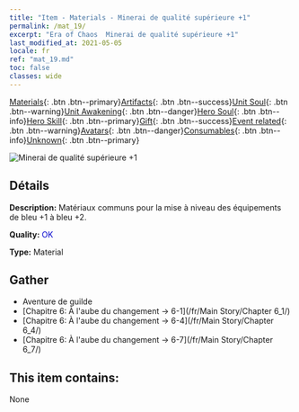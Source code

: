 ```yaml
---
title: "Item - Materials - Minerai de qualité supérieure +1"
permalink: /mat_19/
excerpt: "Era of Chaos  Minerai de qualité supérieure +1"
last_modified_at: 2021-05-05
locale: fr
ref: "mat_19.md"
toc: false
classes: wide
---
```

 [Materials](/ItemsFR/){: .btn .btn--primary}[Artifacts](/ItemsFR/Artifacts/){: .btn .btn--success}[Unit Soul](/ItemsFR/UnitSoul/){: .btn .btn--warning}[Unit Awakening](/ItemsFR/UnitAwakening/){: .btn .btn--danger}[Hero Soul](/ItemsFR/HeroSoul/){: .btn .btn--info}[Hero Skill](/ItemsFR/HeroSkill/){: .btn .btn--primary}[Gift](/ItemsFR/Gift/){: .btn .btn--success}[Event related](/ItemsFR/Events/){: .btn .btn--warning}[Avatars](/ItemsFR/Avatars/){: .btn .btn--danger}[Consumables](/ItemsFR/Consumables/){: .btn .btn--info}[Unknown](/ItemsFR/Unknown/){: .btn .btn--primary}

 ![Minerai de qualité supérieure +1](/images/t/i_cailiao_kuangshi1.png)

## Détails
 **Description:** Matériaux communs pour la mise à niveau des équipements de bleu +1 à bleu +2.

 **Quality:** <span style="color: #0000CD">OK</span>

 **Type:** Material

## Gather

*    Aventure de guilde 
*    [Chapitre 6: À l'aube du changement -> 6-1](/fr/Main Story/Chapter 6_1/) 
*    [Chapitre 6: À l'aube du changement -> 6-4](/fr/Main Story/Chapter 6_4/) 
*    [Chapitre 6: À l'aube du changement -> 6-7](/fr/Main Story/Chapter 6_7/) 

## This item contains:

  None

